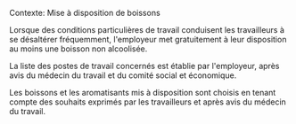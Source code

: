 Contexte: Mise à disposition de boissons

Lorsque des conditions particulières de travail conduisent les travailleurs à se désaltérer fréquemment, l'employeur met gratuitement à leur disposition au moins une boisson non alcoolisée.

La liste des postes de travail concernés est établie par l'employeur, après avis du médecin du travail et du comité social et économique.

Les boissons et les aromatisants mis à disposition sont choisis en tenant compte des souhaits exprimés par les travailleurs et après avis du médecin du travail.